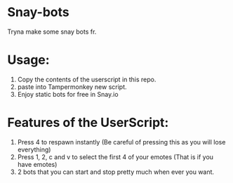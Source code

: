 # Snay-bots
Tryna make some snay bots fr.


# Usage:
1. Copy the contents of the userscript in this repo.
2. paste into Tampermonkey new script.
3. Enjoy static bots for free in Snay.io


# Features of the UserScript:
1. Press 4 to respawn instantly (Be careful of pressing this as you will lose everything)
2. Press 1, 2, c and v to select the first 4 of your emotes (That is if you have emotes)
3. 2 bots that you can start and stop pretty much when ever you want.
